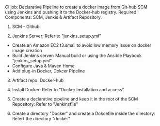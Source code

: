 CI job: Declarative Pipeline to create a docker image from Git-hub SCM using Jenkins and pushing it to the Docker-hub registry.
Required Components: SCM, Jenkis & Artifact Repository.
1. SCM - Github

2. Jenkins Server: Refer to "jenkins_setup.yml"
- Create an Amazon EC2 t3.small to avoid low memory issue on docker image creation
- Build Jenkins server: Manual build or using the Ansible Playbook "jenkins_setup.yml"
- Configure Java & Maven Home
- Add plug-in Docker, Dokcer Pipeline 

3. Artifact repo: Docker-hub 

4. Install Docker: Refer to "Docker Installation and access"

5. Create a declarative pipeline and keep it in the root of the SCM Repository: Refer to "Jenkinsfile"

6. Create a directory "Docker" and create a Dokcefile inside the directory: Refert the directory "docker"
